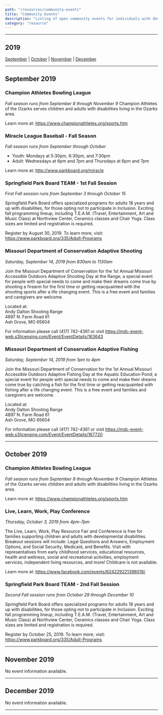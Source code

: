 ```yaml
---
path: "/resources/community-events"
title: "Community Events"
description: "Listing of open community events for individuals with developmental disabilities and their families. Events are located within and around Webster County."
category: "resource"
---
```


---

## 2019

[September](#september-2019) | [October](#october-2019) | [November](#november-2019) | [December](#december-2019)

---

## September 2019

### Champion Athletes Bowling League

_Fall season runs from September 8 through November 9_
Champion Athletes of the Ozarks serves children and adults with disabilities living in the Ozarks area.

Learn more at: https://www.championathletes.org/sports.htm

### Miracle League Baseball - Fall Season

_Fall season runs from September through October_

- Youth: Mondays at 5:30pm, 6:30pm, and 7:30pm
- Adult: Wednesdays at 6pm and 7pm and Thursdays at 6pm and 7pm

Learn more at: http://www.parkboard.org/miracle

### Springfield Park Board TEAM - 1st Fall Session

_First Fall session runs from September 3 through October 15_

Springfield Park Board offers specialized programs for adults 18 years and up with disabilities, for those opting not to participate in Inclusion. Exciting fall programming lineup, including T.E.A.M. (Travel, Entertainment, Art and Music Class) at Northview Center, Ceramics classes and Chair Yoga. Class sizes are limited and registration is required.

Register by August 30, 2019. To learn more, visit: https://www.parkboard.org/335/Adult-Programs

### Missouri Department of Conservation Adaptive Shooting

_Saturday, September 14, 2019 from 830am to 1130am_

Join the Missouri Department of Conservation for the 1st Annual Missouri Accessible Outdoors Adaptive Shooting Day at the Range; a special event for people with special needs to come and make their dreams come true by shooting a firearm for the first time or getting reacquainted with the shooting sports after a life changing event. This is a free event and families and caregivers are welcome.

Located at:  
Andy Dalton Shooting Range  
4897 N. Farm Road 61  
Ash Grove, MO 65604

For information please call (417) 742-4361 or visit https://mdc-event-web.s3licensing.com/Event/EventDetails/163643

### Missouri Department of Conservation Adaptive Fishing

_Saturday, September 14, 2019 from 1pm to 4pm_

Join the Missouri Department of Conservation for the 1st Annual Missouri Accessible Outdoors Adaptive Fishing Day at the Aquatic Education Pond; a special event for people with special needs to come and make their dreams come true by catching a fish for the first time or getting reacquainted with fishing after a life changing event. This is a free event and families and caregivers are welcome.

Located at:  
Andy Dalton Shooting Range  
4897 N. Farm Road 61  
Ash Grove, MO 65604

For information please call (417) 742-4361 or visit https://mdc-event-web.s3licensing.com/Event/EventDetails/167720

---

## October 2019

### Champion Athletes Bowling League

_Fall season runs from September 8 through November 9_
Champion Athletes of the Ozarks serves children and adults with disabilities living in the Ozarks area.

Learn more at: https://www.championathletes.org/sports.htm

### Live, Learn, Work, Play Conference

_Thursday, October 3, 2019 from 4pm-7pm_

The Live, Learn, Work, Play Resource Fair and Conference is free for families supporting children and adults with developmental disabilities. Breakout sessions will include: Legal Questions and Answers, Employment Options, and Social Security, Medicaid, and Benefits. Visit with representatives from early childhood services, educational resources, health and wellness, social and recreational activities, employment services, independent living resources, and more! Childcare is not available.

Learn more at: https://www.facebook.com/events/624229221398018/

### Springfield Park Board TEAM - 2nd Fall Session

_Second Fall session runs from October 29 through December 10_

Springfield Park Board offers specialized programs for adults 18 years and up with disabilities, for those opting not to participate in Inclusion. Exciting fall programming lineup, including T.E.A.M. (Travel, Entertainment, Art and Music Class) at Northview Center, Ceramics classes and Chair Yoga. Class sizes are limited and registration is required.

Register by October 25, 2019. To learn more, visit: https://www.parkboard.org/335/Adult-Programs

---

## November 2019

No event information available.

---

## December 2019

No event information available.

---
